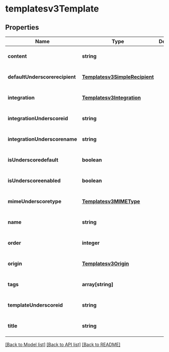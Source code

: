 # templatesv3Template

## Properties
Name | Type | Description | Notes
------------ | ------------- | ------------- | -------------
**content** | **string** |  | [optional] [default to null]
**defaultUnderscorerecipient** | [**Templatesv3SimpleRecipient**](Templatesv3SimpleRecipient.md) |  | [optional] [default to null]
**integration** | [**Templatesv3Integration**](Templatesv3Integration.md) |  | [optional] [default to null]
**integrationUnderscoreid** | **string** |  | [optional] [default to null]
**integrationUnderscorename** | **string** |  | [optional] [default to null]
**isUnderscoredefault** | **boolean** |  | [optional] [default to null]
**isUnderscoreenabled** | **boolean** |  | [optional] [default to null]
**mimeUnderscoretype** | [**Templatesv3MIMEType**](Templatesv3MIMEType.md) |  | [optional] [default to null]
**name** | **string** |  | [optional] [default to null]
**order** | **integer** |  | [optional] [default to null]
**origin** | [**Templatesv3Origin**](Templatesv3Origin.md) |  | [optional] [default to null]
**tags** | **array[string]** |  | [optional] [default to null]
**templateUnderscoreid** | **string** |  | [optional] [default to null]
**title** | **string** |  | [optional] [default to null]

[[Back to Model list]](../README.md#documentation-for-models) [[Back to API list]](../README.md#documentation-for-api-endpoints) [[Back to README]](../README.md)


